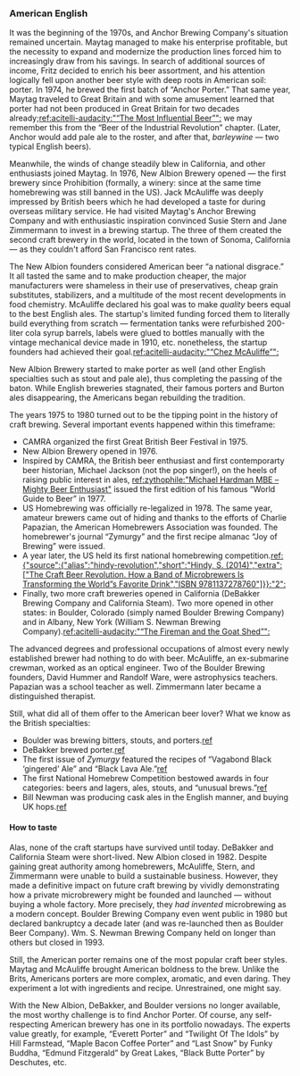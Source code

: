 ### American English

It was the beginning of the 1970s, and Anchor Brewing Company's situation remained uncertain. Maytag managed to make his enterprise profitable, but the necessity to expand and modernize the production lines forced him to increasingly draw from his savings. In search of additional sources of income, Fritz decided to enrich his beer assortment, and his attention logically fell upon another beer style with deep roots in American soil: porter. In 1974, he brewed the first batch of “Anchor Porter.” That same year, Maytag traveled to Great Britain and with some amusement learned that porter had not been produced in Great Britain for two decades already;[ref:acitelli-audacity:"“The Most Influential Beer”":]() we may remember this from the “Beer of the Industrial Revolution” chapter. (Later, Anchor would add pale ale to the roster, and after that, *barleywine* — two typical English beers).

Meanwhile, the winds of change steadily blew in California, and other enthusiasts joined Maytag. In 1976, New Albion Brewery opened — the first brewery since Prohibition  (formally, a winery: since at the same time homebrewing was still banned in the US). Jack McAuliffe was deeply impressed by British beers which he had developed a taste for during overseas military service. He had visited Maytag's Anchor Brewing Company and with enthusiastic inspiration convinced Susie Stern and Jane Zimmermann to invest in a brewing startup. The three of them created the second craft brewery in the world, located in the town of Sonoma, California — as they couldn't afford San Francisco rent rates.

The New Albion founders considered American beer “a national disgrace.” It all tasted the same and to make production cheaper, the major manufacturers were shameless in their use of preservatives, cheap grain substitutes, stabilizers, and a multitude of the most recent developments in food chemistry. McAuliffe declared his goal was to make *quality* beers equal to the best English ales. The startup's limited funding forced them to literally build everything from scratch — fermentation tanks were refurbished 200-liter cola syrup barrels, labels were glued to bottles manually with the vintage mechanical device made in 1910, etc. nonetheless, the startup founders had achieved their goal.[ref:acitelli-audacity:"“Chez McAuliffe”":]()

New Albion Brewery started to make porter as well (and other English specialties such as stout and pale ale), thus completing the passing of the baton. While English breweries stagnated, their famous porters and Burton ales disappearing, the Americans began rebuilding the tradition.

The years 1975 to 1980 turned out to be the tipping point in the history of craft brewing. Several important events happened within this timeframe:
  * CAMRA organized the first Great British Beer Festival in 1975.
  * New Albion Brewery opened in 1976.
  * Inspired by CAMRA, the British beer enthusiast and first contemporarty beer historian, Michael Jackson (not the pop singer!), on the heels of raising public interest in ales, [ref:zythophile:"Michael Hardman MBE – Mighty Beer Enthusiast"](https://zythophile.co.uk/2008/12/31/michael-hardman-mbe-mighty-beer-enthusiast/) issued the first edition of his famous “World Guide to Beer” in 1977.
  * US Homebrewing was officially re-legalized in 1978. The same year, amateur brewers came out of hiding and thanks to the efforts of Charlie Papazian, the American Homebrewers Association was founded. The homebrewer's journal “Zymurgy” and the first recipe almanac “Joy of Brewing” were issued.
  * A year later, the US held its first national homebrewing competition.[ref:{"source":{"alias":"hindy-revolution","short":"Hindy, S. (2014)","extra":["The Craft Beer Revolution. How a Band of Microbrewers Is Transforming the World”s Favorite Drink","ISBN 9781137278760"]}}:"2":]()
  * Finally, two more craft breweries opened in California (DeBakker Brewing Company and California Steam). Two more opened in other states: in Boulder, Colorado (simply named Boulder Brewing Company) and in Albany, New York (William S. Newman Brewing Company).[ref:acitelli-audacity:"“The Fireman and the Goat Shed”":]()

The advanced degrees and professional occupations of almost every newly established brewer had nothing to do with beer. McAuliffe, an ex-submarine crewman, worked as an optical engineer. Two of the Boulder Brewing founders, David Hummer and Randolf Ware, were astrophysics teachers. Papazian was a school teacher as well. Zimmermann later became a distinguished therapist.

Still, what did all of them offer to the American beer lover? What we know as the British specialties:
  * Boulder was brewing bitters, stouts, and porters.[ref](https://www.craftbeer.com/featured-brewery/this-is-40-boulder-beer)
  * DeBakker brewed porter.[ref](https://brookstonbeerbulletin.com/new-albion-vintage-beer-tasting/)
  * The first issue of *Zymurgy* featured the recipes of “Vagabond Black ‘gingered’ Ale” and “Black Lava Ale.”[ref](https://www.homebrewersassociation.org/homebrew-community-culture/zymurgy-magazine-issue-1-throwback-to-1978/)
  * The first National Homebrew Competition bestowed awards in four categories: beers and lagers, ales, stouts, and “unusual brews.”[ref](https://www.homebrewersassociation.org/homebrew-community-culture/zymurgy-magazine-issue-1-throwback-to-1978/)
  * Bill Newman was producing cask ales in the English manner, and buying UK hops.[ref](https://ediblecapitaldistrict.ediblecommunities.com/drink/bill-newman-godfather-american-craft-brewing)

#### How to taste

Alas, none of the craft startups have survived until today. DeBakker and California Steam were short-lived. New Albion closed in 1982. Despite gaining great authority among homebrewers, McAuliffe, Stern, and Zimmermann were unable to build a sustainable business. However, they made a definitive impact on future craft brewing by vividly demonstrating how a private microbrewery might be founded and launched — without buying a whole factory. More precisely, they *had invented* microbrewing as a modern concept. Boulder Brewing Company even went public in 1980 but declared bankruptcy a decade later (and was re-launched then as Boulder Beer Company). Wm. S. Newman Brewing Company held on longer than others but closed in 1993.

Still, the American porter remains one of the most popular craft beer styles. Maytag and McAuliffe brought American boldness to the brew. Unlike the Brits, Americans porters are more complex, aromatic, and even daring. They experiment a lot with ingredients and recipe. Unrestrained, one might say.

With the New Albion, DeBakker, and Boulder versions no longer available, the most worthy challenge is to find Anchor Porter. Of course, any self-respecting American brewery has one in its portfolio nowadays. The experts value greatly, for example, “Everett Porter” and “Twilight Of The Idols” by Hill Farmstead, “Maple Bacon Coffee Porter” and “Last Snow” by Funky Buddha, “Edmund Fitzgerald” by Great Lakes, “Black Butte Porter” by Deschutes, etc.